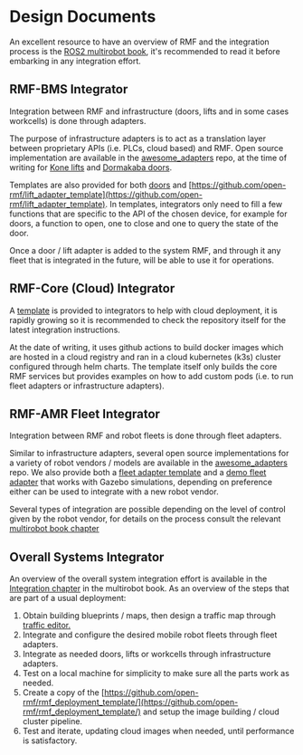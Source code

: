 # Design Documents

An excellent resource to have an overview of RMF and the integration process is the [ROS2 multirobot book](https://osrf.github.io/ros2multirobotbook/), it's recommended to read it before embarking in any integration effort.

## RMF-BMS Integrator

Integration between RMF and infrastructure (doors, lifts and in some cases workcells) is done through adapters.

The purpose of infrastructure adapters is to act as a translation layer between proprietary APIs (i.e. PLCs, cloud based) and RMF. Open source implementation are available in the [awesome_adapters](https://github.com/open-rmf/awesome_adapters) repo, at the time of writing for [Kone lifts](https://github.com/sharp-rmf/kone_lift_controller) and [Dormakaba doors](https://github.com/open-rmf/door_adapter_dormakaba).

Templates are also provided for both [doors](https://github.com/open-rmf/door_adapter_template) and [https://github.com/open-rmf/lift_adapter_template](https://github.com/open-rmf/lift_adapter_template). In templates, integrators only need to fill a few functions that are specific to the API of the chosen device, for example for doors, a function to open, one to close and one to query the state of the door.

Once a door / lift adapter is added to the system RMF, and through it any fleet that is integrated in the future, will be able to use it for operations.

## RMF-Core (Cloud) Integrator

A [template](https://github.com/open-rmf/rmf_deployment_template/) is provided to integrators to help with cloud deployment, it is rapidly growing so it is recommended to check the repository itself for the latest integration instructions.

At the date of writing, it uses github actions to build docker images which are hosted in a cloud registry and ran in a cloud kubernetes (k3s) cluster configured through helm charts. The template itself only builds the core RMF services but provides examples on how to add custom pods (i.e. to run fleet adapters or infrastructure adapters).

## RMF-AMR Fleet Integrator

Integration between RMF and robot fleets is done through fleet adapters.

Similar to infrastructure adapters, several open source implementations for a variety of robot vendors / models are available in the [awesome_adapters](https://github.com/open-rmf/awesome_adapters) repo. We also provide both a [fleet adapter template](https://github.com/open-rmf/fleet_adapter_template/) and a [demo fleet adapter](https://github.com/open-rmf/rmf_demos/tree/main/rmf_demos_fleet_adapter) that works with Gazebo simulations, depending on preference either can be used to integrate with a new robot vendor.

Several types of integration are possible depending on the level of control given by the robot vendor, for details on the process consult the relevant [multirobot book chapter](https://osrf.github.io/ros2multirobotbook/integration_fleets.html)


## Overall Systems Integrator

An overview of the overall system integration effort is available in the [Integration chapter](https://osrf.github.io/ros2multirobotbook/integration.html) in the multirobot book. As an overview of the steps that are part of a usual deployment:

1. Obtain building blueprints / maps, then design a traffic map through [traffic editor.](https://github.com/open-rmf/rmf_traffic_editor)
2. Integrate and configure the desired mobile robot fleets through fleet adapters.
3. Integrate as needed doors, lifts or workcells through infrastructure adapters.
4. Test on a local machine for simplicity to make sure all the parts work as needed.
5. Create a copy of the [https://github.com/open-rmf/rmf_deployment_template/](https://github.com/open-rmf/rmf_deployment_template/) and setup the image building / cloud cluster pipeline.
6. Test and iterate, updating cloud images when needed, until performance is satisfactory.
